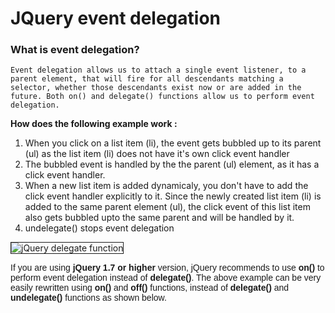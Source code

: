 # JQuery event delegation

### What is event delegation?
`Event delegation allows us to attach a single event listener, to a parent element, that will fire for all descendants matching a selector, whether those descendants exist now or are added in the future. Both on() and delegate() functions allow us to perform event delegation.`

**How does the following example work :** 

1. When you click on a list item (li), the event gets bubbled up to its parent (ul) as the list item (li) does not have it's own click event handler 
2. The bubbled event is handled by the the parent (ul) element, as it has a click event handler.
3. When a new list item is added dynamicaly, you don't have to add the click event handler explicitly to it. Since the newly created list item (li) is added to the same parent element (ul), the click event of this list item also gets bubbled upto the same parent and will be handled by it.
4. undelegate() stops event delegation

<img alt="jQuery delegate function" border="1" src="http://1.bp.blogspot.com/-rg-Y_vExop0/VUPz998CvWI/AAAAAAAAa0U/BddiXhUAF7U/s1600/jQuery%2Bdelegate%2Bfunction.png">

<span style="font-family: Arial, Helvetica, sans-serif;">If you are using <b>jQuery 1.7 or higher</b> version, jQuery recommends to use <b>on()</b> to perform event delegation instead of <b>delegate()</b>. The above example can be very easily rewritten using <b>on() </b>and <b>off() </b>functions, instead of <b>delegate() </b>and <b>undelegate() </b>functions as shown below.</span>


 <script></br>
        $(document).ready(function () {</br>
           $("#btnClickMe").on("click",function(){      </br>   
               var data = "<li>Hello UK</li>";</br>
               $("ul").append(data);</br>
           })</br>
           $("ul").on("click","li",function(){</br>
               $(this).css('cursor', 'pointer').fadeOut(500);</br>
           })</br>
             $("#btnUndelegate").on("click", function () {</br>
                $("ul").off('click', 'li');</br>
            })</br>
           $("#btnClickMe").on("click", function () {</br>
                var data = "<li>Hello UK</li>";</br>
                $("ul").append(data);</br>
            })</br>
            $("ul").delegate("li", "click",  function () {</br>
                $(this).css('cursor', 'pointer').fadeOut(500);</br>
            })</br>
            $("#btnUndelegate").on("click",function(){</br>
                $("ul").undelegate('li', 'click');</br>
            })          </br>
        })</br>
    </script></br>
